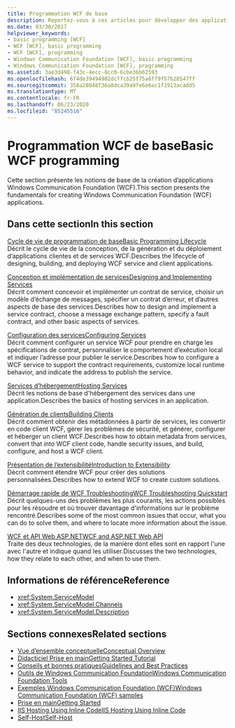 ```yaml
---
title: Programmation WCF de base
description: Reportez-vous à ces articles pour développer des applications Windows Communication Foundation, du cycle de vie de programmation de base au dépannage.
ms.date: 03/30/2017
helpviewer_keywords:
- basic programming [WCF]
- WCF [WCF], basic programming
- WCF [WCF], programming
- Windows Communication Foundation [WCF], basic programming
- Windows Communication Foundation [WCF], programming
ms.assetid: 3ae3d498-f43c-4ecc-8cc0-6cbe36b62593
ms.openlocfilehash: 6f4de39494902dcffcb25f75a6ff9f57b28547ff
ms.sourcegitcommit: 358a28048f36a8dca39a9fe6e6ac1f1913acadd5
ms.translationtype: MT
ms.contentlocale: fr-FR
ms.lasthandoff: 06/23/2020
ms.locfileid: "85245516"
---
```

# <a name="basic-wcf-programming"></a><span data-ttu-id="0bf1c-103">Programmation WCF de base</span><span class="sxs-lookup"><span data-stu-id="0bf1c-103">Basic WCF programming</span></span>

<span data-ttu-id="0bf1c-104">Cette section présente les notions de base de la création d’applications Windows Communication Foundation (WCF).</span><span class="sxs-lookup"><span data-stu-id="0bf1c-104">This section presents the fundamentals for creating Windows Communication Foundation (WCF) applications.</span></span>

## <a name="in-this-section"></a><span data-ttu-id="0bf1c-105">Dans cette section</span><span class="sxs-lookup"><span data-stu-id="0bf1c-105">In this section</span></span>

 <span data-ttu-id="0bf1c-106">[Cycle de vie de programmation de base](basic-programming-lifecycle.md)</span><span class="sxs-lookup"><span data-stu-id="0bf1c-106">[Basic Programming Lifecycle](basic-programming-lifecycle.md)</span></span>\
 <span data-ttu-id="0bf1c-107">Décrit le cycle de vie de la conception, de la génération et du déploiement d’applications clientes et de services WCF.</span><span class="sxs-lookup"><span data-stu-id="0bf1c-107">Describes the lifecycle of designing, building, and deploying WCF service and client applications.</span></span>

 <span data-ttu-id="0bf1c-108">[Conception et implémentation de services](designing-and-implementing-services.md)</span><span class="sxs-lookup"><span data-stu-id="0bf1c-108">[Designing and Implementing Services](designing-and-implementing-services.md)</span></span>\
 <span data-ttu-id="0bf1c-109">Décrit comment concevoir et implémenter un contrat de service, choisir un modèle d’échange de messages, spécifier un contrat d’erreur, et d’autres aspects de base des services.</span><span class="sxs-lookup"><span data-stu-id="0bf1c-109">Describes how to design and implement a service contract, choose a message exchange pattern, specify a fault contract, and other basic aspects of services.</span></span>

 <span data-ttu-id="0bf1c-110">[Configuration des services](configuring-services.md)</span><span class="sxs-lookup"><span data-stu-id="0bf1c-110">[Configuring Services](configuring-services.md)</span></span>\
 <span data-ttu-id="0bf1c-111">Décrit comment configurer un service WCF pour prendre en charge les spécifications de contrat, personnaliser le comportement d’exécution local et indiquer l’adresse pour publier le service.</span><span class="sxs-lookup"><span data-stu-id="0bf1c-111">Describes how to configure a WCF service to support the contract requirements, customize local runtime behavior, and indicate the address to publish the service.</span></span>

 <span data-ttu-id="0bf1c-112">[Services d’hébergement](hosting-services.md)</span><span class="sxs-lookup"><span data-stu-id="0bf1c-112">[Hosting Services](hosting-services.md)</span></span>\
 <span data-ttu-id="0bf1c-113">Décrit les notions de base d'hébergement des services dans une application.</span><span class="sxs-lookup"><span data-stu-id="0bf1c-113">Describes the basics of hosting services in an application.</span></span>

 <span data-ttu-id="0bf1c-114">[Génération de clients](building-clients.md)</span><span class="sxs-lookup"><span data-stu-id="0bf1c-114">[Building Clients](building-clients.md)</span></span>\
 <span data-ttu-id="0bf1c-115">Décrit comment obtenir des métadonnées à partir de services, les convertir en code client WCF, gérer les problèmes de sécurité, et générer, configurer et héberger un client WCF.</span><span class="sxs-lookup"><span data-stu-id="0bf1c-115">Describes how to obtain metadata from services, convert that into WCF client code, handle security issues, and build, configure, and host a WCF client.</span></span>

 <span data-ttu-id="0bf1c-116">[Présentation de l’extensibilité](introduction-to-extensibility.md)</span><span class="sxs-lookup"><span data-stu-id="0bf1c-116">[Introduction to Extensibility](introduction-to-extensibility.md)</span></span>\
 <span data-ttu-id="0bf1c-117">Décrit comment étendre WCF pour créer des solutions personnalisées.</span><span class="sxs-lookup"><span data-stu-id="0bf1c-117">Describes how to extend WCF to create custom solutions.</span></span>

 <span data-ttu-id="0bf1c-118">[Démarrage rapide de WCF Troubleshooting](wcf-troubleshooting-quickstart.md)</span><span class="sxs-lookup"><span data-stu-id="0bf1c-118">[WCF Troubleshooting Quickstart](wcf-troubleshooting-quickstart.md)</span></span>\
 <span data-ttu-id="0bf1c-119">Décrit quelques-uns des problèmes les plus courants, les actions possibles pour les résoudre et où trouver davantage d'informations sur le problème rencontré.</span><span class="sxs-lookup"><span data-stu-id="0bf1c-119">Describes some of the most common issues that occur, what you can do to solve them, and where to locate more information about the issue.</span></span>

 <span data-ttu-id="0bf1c-120">[WCF et API Web ASP.NET](wcf-and-aspnet-web-api.md)</span><span class="sxs-lookup"><span data-stu-id="0bf1c-120">[WCF and ASP.NET Web API](wcf-and-aspnet-web-api.md)</span></span>\
 <span data-ttu-id="0bf1c-121">Traite des deux technologies, de la manière dont elles sont en rapport l'une avec l'autre et indique quand les utiliser.</span><span class="sxs-lookup"><span data-stu-id="0bf1c-121">Discusses the two technologies, how they relate to each other, and when to use them.</span></span>

## <a name="reference"></a><span data-ttu-id="0bf1c-122">Informations de référence</span><span class="sxs-lookup"><span data-stu-id="0bf1c-122">Reference</span></span>

- <xref:System.ServiceModel>
- <xref:System.ServiceModel.Channels>
- <xref:System.ServiceModel.Description>

## <a name="related-sections"></a><span data-ttu-id="0bf1c-123">Sections connexes</span><span class="sxs-lookup"><span data-stu-id="0bf1c-123">Related sections</span></span>

- [<span data-ttu-id="0bf1c-124">Vue d’ensemble conceptuelle</span><span class="sxs-lookup"><span data-stu-id="0bf1c-124">Conceptual Overview</span></span>](conceptual-overview.md)
- [<span data-ttu-id="0bf1c-125">Didacticiel Prise en main</span><span class="sxs-lookup"><span data-stu-id="0bf1c-125">Getting Started Tutorial</span></span>](getting-started-tutorial.md)
- [<span data-ttu-id="0bf1c-126">Conseils et bonnes pratiques</span><span class="sxs-lookup"><span data-stu-id="0bf1c-126">Guidelines and Best Practices</span></span>](guidelines-and-best-practices.md)
- [<span data-ttu-id="0bf1c-127">Outils de Windows Communication Foundation</span><span class="sxs-lookup"><span data-stu-id="0bf1c-127">Windows Communication Foundation Tools</span></span>](tools.md)
- [<span data-ttu-id="0bf1c-128">Exemples Windows Communication Foundation (WCF)</span><span class="sxs-lookup"><span data-stu-id="0bf1c-128">Windows Communication Foundation (WCF) samples</span></span>](./samples/index.md)
- [<span data-ttu-id="0bf1c-129">Prise en main</span><span class="sxs-lookup"><span data-stu-id="0bf1c-129">Getting Started</span></span>](./samples/getting-started-sample.md)
- [<span data-ttu-id="0bf1c-130">IIS Hosting Using Inline Code</span><span class="sxs-lookup"><span data-stu-id="0bf1c-130">IIS Hosting Using Inline Code</span></span>](./samples/iis-hosting-using-inline-code.md)
- [<span data-ttu-id="0bf1c-131">Self-Host</span><span class="sxs-lookup"><span data-stu-id="0bf1c-131">Self-Host</span></span>](./samples/self-host.md)
